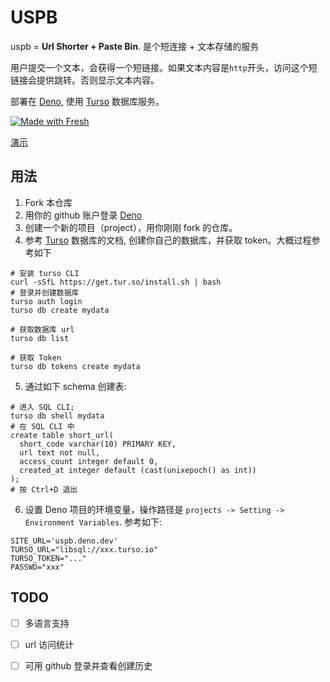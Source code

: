 # USPB
uspb = **Url Shorter + Paste Bin**. 是个短连接 + 文本存储的服务

用户提交一个文本，会获得一个短链接。如果文本内容是`http`开头，访问这个短链接会提供跳转。否则显示文本内容。

部署在 [Deno](https://deno.dev), 使用 [Turso](https://turso.tech/) 数据库服务。

[![Made with Fresh](https://fresh.deno.dev/fresh-badge.svg)](https://fresh.deno.dev)

[演示](https://uspb.deno.dev/)

## 用法

1. Fork 本仓库
2. 用你的 github 账户登录 [Deno](https://deno.dev)
3. 创建一个新的项目（project），用你刚刚 fork 的仓库。
4. 参考 [Turso](https://turso.tech/) 数据库的文档, 创建你自己的数据库，并获取 token。大概过程参考如下
```
# 安装 turso CLI
curl -sSfL https://get.tur.so/install.sh | bash
# 登录并创建数据库
turso auth login
turso db create mydata

# 获取数据库 url
turso db list

# 获取 Token
turso db tokens create mydata
```
5. 通过如下 schema 创建表:
```
# 进入 SQL CLI;
turso db shell mydata
# 在 SQL CLI 中
create table short_url(
  short_code varchar(10) PRIMARY KEY,
  url text not null,
  access_count integer default 0,
  created_at integer default (cast(unixepoch() as int))
);
# 按 Ctrl+D 退出
```
6. 设置 Deno 项目的环境变量，操作路径是 `projects -> Setting -> Environment Variables`. 参考如下:
```
SITE_URL='uspb.deno.dev'
TURSO_URL="libsql://xxx.turso.io"
TURSO_TOKEN="..."
PASSWD="xxx"
```

## TODO

- [ ] 多语言支持
- [ ] url 访问统计
- [ ] 可用 github 登录并查看创建历史

